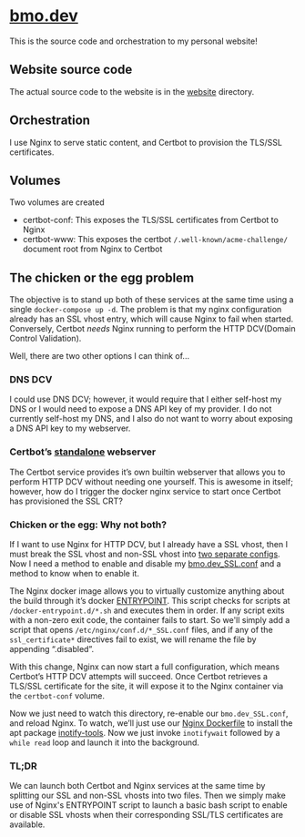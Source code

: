 # [bmo.dev](https://bmo.dev)
This is the source code and orchestration to my personal website!

## Website source code
The actual source code to the website is in the [website](./website) directory.

## Orchestration
I use Nginx to serve static content, and Certbot to provision the TLS/SSL certificates.

## Volumes
Two volumes are created
* certbot-conf: This exposes the TLS/SSL certificates from Certbot to Nginx
* certbot-www: This exposes the certbot `/.well-known/acme-challenge/` document root from Nginx
to Certbot

## The chicken or the egg problem
The objective is to stand up both of these services at the same time using a single
`docker-compose up -d`. The problem is that my nginx configuration already has an SSL vhost
entry, which will cause Nginx to fail when started. Conversely, Certbot *needs* Nginx running
to perform the HTTP DCV(Domain Control Validation).

Well, there are two other options I can think of...

### DNS DCV
I could use DNS DCV; however, it would require that I
either self-host my DNS or I would need to expose a DNS API key of my provider. I do not
currently self-host my DNS, and I also do not want to worry about exposing a DNS API key to
my webserver.

### Certbot’s [standalone](https://eff-certbot.readthedocs.io/en/stable/using.html#standalone) webserver
The Certbot service provides it’s own builtin webserver that allows you to perform HTTP DCV
without needing one yourself. This is awesome in itself; however, how do I trigger the docker
nginx service to start once Certbot has provisioned the SSL CRT?

### Chicken or the egg: Why not both?
If I want to use Nginx for HTTP DCV, but I already have a SSL vhost, then I must break the
SSL vhost and non-SSL vhost into [two separate configs](./nginx/etc_nginx/conf.d). Now I
need a method to enable and disable my [bmo.dev_SSL.conf](./nginx/etc_nginx/conf.d/bmo.dev_SSL.conf)
and a method to know when to enable it.

The Nginx docker image allows you to virtually customize anything about the build through it’s docker
[ENTRYPOINT](https://github.com/nginxinc/docker-nginx/blob/master/stable/debian/docker-entrypoint.sh).
This script checks for scripts at `/docker-entrypoint.d/*.sh` and executes them in order. If
any script exits with a non-zero exit code, the container fails to start. So we'll simply
add a script that opens `/etc/nginx/conf.d/*_SSL.conf` files, and if any of the 
`ssl_certificate*` directives fail to exist, we will rename the file by appending “.disabled”.

With this change, Nginx can now start a full configuration, which means Certbot’s HTTP DCV
attempts will succeed. Once Certbot retrieves a TLS/SSL certificate for the site, it will
expose it to the Nginx container via the `certbot-conf` volume.

Now we just need to watch this directory, re-enable our `bmo.dev_SSL.conf`, and reload Nginx.
To watch, we’ll just use our [Nginx Dockerfile](./nginx/Dockerfile) to install the apt
package [inotify-tools](https://github.com/inotify-tools/inotify-tools). Now we just invoke
`inotifywait` followed by a `while read` loop and launch it into the background.

### TL;DR
We can launch both Certbot and Nginx services at the same time by splitting our SSL and
non-SSL vhosts into two files. Then we simply make use of Nginx's ENTRYPOINT script to
launch a basic bash script to enable or disable SSL vhosts when their corresponding SSL/TLS
certificates are available.
